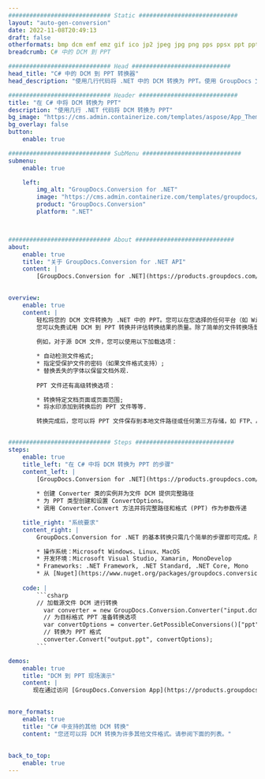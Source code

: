 ```yaml
---
############################# Static ############################
layout: "auto-gen-conversion"
date: 2022-11-08T20:49:13
draft: false
otherformats: bmp dcm emf emz gif ico jp2 jpeg jpg png pps ppsx ppt pptx psb psd svg svgz tga tif tiff webp wmf wmz
breadcrumb: C# 中的 DCM 到 PPT

############################# Head ############################
head_title: "C# 中的 DCM 到 PPT 转换器"
head_description: "使用几行代码将 .NET 中的 DCM 转换为 PPT。使用 GroupDocs 文档转换 API 转换 160 多种文件格式。"

############################# Header ############################
title: "在 C# 中将 DCM 转换为 PPT"
description: "使用几行 .NET 代码将 DCM 转换为 PPT"
bg_image: "https://cms.admin.containerize.com/templates/aspose/App_Themes/V3/images/bg/header1.png"
bg_overlay: false
button:
    enable: true

############################# SubMenu ############################
submenu:
    enable: true

    left:
        img_alt: "GroupDocs.Conversion for .NET"
        image: "https://cms.admin.containerize.com/templates/groupdocs/images/product-logos/90x90-noborder/groupdocs-conversion-net.png"
        product: "GroupDocs.Conversion"
        platform: ".NET"



############################# About ############################
about:
    enable: true
    title: "关于 GroupDocs.Conversion for .NET API"
    content: |
        [GroupDocs.Conversion for .NET](https://products.groupdocs.com/conversion/net/)可用于转换Microsoft Word、Excel、PowerPoint、PDF、Visio等格式。 GroupDocs.Conversion 是一个独立的 API，适用于需要高性能的后端和内部系统。它不依赖于任何软件，例如 Microsoft 或 Open Office。
    

overview:
    enable: true
    content: |
        轻松将您的 DCM 文件转换为 .NET 中的 PPT。您可以在您选择的任何平台（如 Windows、Linux、macOS）中仅使用几行 C# 代码行。
        您可以免费试用 DCM 到 PPT 转换并评估转换结果的质量。除了简单的文件转换场景，您还可以尝试更高级的选项来加载源 DCM 文件和保存输出 PPT 结果。 
        
        例如，对于源 DCM 文件，您可以使用以下加载选项：

        * 自动检测文件格式;
        * 指定受保护文件的密码（如果文件格式支持）;
        * 替换丢失的字体以保留文档外观.
        
        PPT 文件还有高级转换选项：

        * 转换特定文档页面或页面范围;
        * 将水印添加到转换后的 PPT 文件等等.

        转换完成后，您可以将 PPT 文件保存到本地文件路径或任何第三方存储，如 FTP、Amazon S3、Google Drive、Dropbox 等。请注意 - 将 DCM 转换为 PPT 无需安装任何额外的软件 - 如 MS Office、Open Office、Adobe Acrobat Reader 等。


############################# Steps ############################
steps:
    enable: true
    title_left: "在 C# 中将 DCM 转换为 PPT 的步骤"
    content_left: |
        [GroupDocs.Conversion for .NET](https://products.groupdocs.com/conversion/net/) 使开发人员只需几行代码即可轻松地将 DCM 文件转换为 PPT。
        
        * 创建 Converter 类的实例并为文件 DCM 提供完整路径
        * 为 PPT 类型创建和设置 ConvertOptions。
        * 调用 Converter.Convert 方法并将完整路径和格式 (PPT) 作为参数传递

    title_right: "系统要求"
    content_right: |
        GroupDocs.Conversion for .NET 的基本转换只需几个简单的步骤即可完成。所有主要平台和操作系统都支持我们的 API。在执行以下代码之前，请确保您的系统上安装了以下先决条件。

        * 操作系统：Microsoft Windows、Linux、MacOS
        * 开发环境：Microsoft Visual Studio, Xamarin, MonoDevelop
        * Frameworks: .NET Framework, .NET Standard, .NET Core, Mono
        * 从 [Nuget](https://www.nuget.org/packages/groupdocs.conversion) 获取最新的 GroupDocs.Conversion for .NET
         
    code: |
        ```csharp    
        // 加载源文件 DCM 进行转换
          var converter = new GroupDocs.Conversion.Converter("input.dcm");
          // 为目标格式 PPT 准备转换选项
          var convertOptions = converter.GetPossibleConversions()["ppt"].ConvertOptions;
          // 转换为 PPT 格式
          converter.Convert("output.ppt", convertOptions);
        ```

demos:
    enable: true
    title: "DCM 到 PPT 现场演示"
    content: |
       现在通过访问 [GroupDocs.Conversion App](https://products.groupdocs.app/conversion/family) 网站将 DCM 转换为 PPT。在线演示具有以下优点
          

more_formats:
    enable: true
    title: "C# 中支持的其他 DCM 转换"
    content: "您还可以将 DCM 转换为许多其他文件格式。请参阅下面的列表。"
       
       
back_to_top:
    enable: true
---
```

